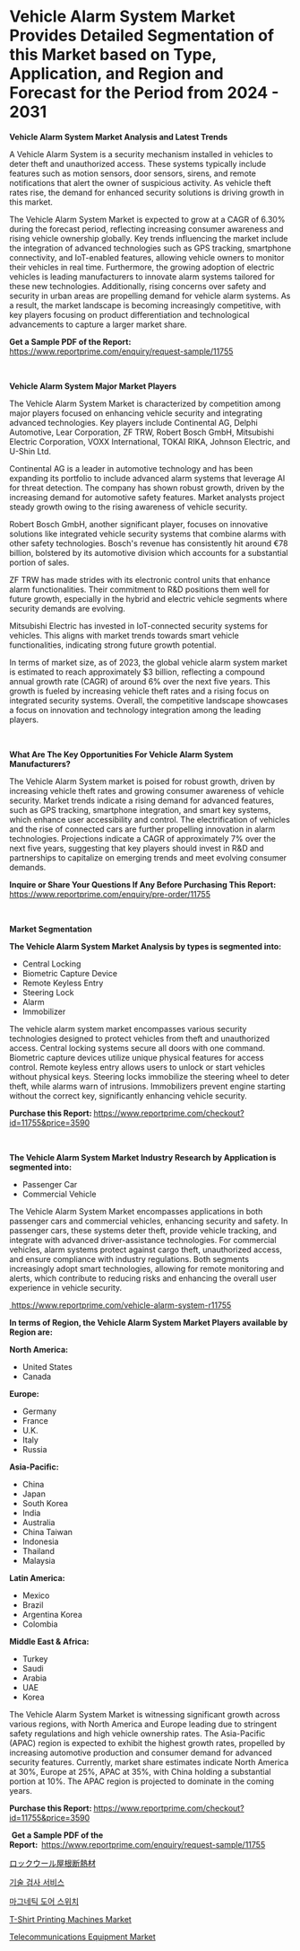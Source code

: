 <p><h1>Vehicle Alarm System Market Provides Detailed Segmentation of this Market based on Type, Application, and Region and Forecast for the Period from 2024 - 2031</h1></p><p><strong>Vehicle Alarm System Market Analysis and Latest Trends</strong></p>
<p><p>A Vehicle Alarm System is a security mechanism installed in vehicles to deter theft and unauthorized access. These systems typically include features such as motion sensors, door sensors, sirens, and remote notifications that alert the owner of suspicious activity. As vehicle theft rates rise, the demand for enhanced security solutions is driving growth in this market. </p><p>The Vehicle Alarm System Market is expected to grow at a CAGR of 6.30% during the forecast period, reflecting increasing consumer awareness and rising vehicle ownership globally. Key trends influencing the market include the integration of advanced technologies such as GPS tracking, smartphone connectivity, and IoT-enabled features, allowing vehicle owners to monitor their vehicles in real time. Furthermore, the growing adoption of electric vehicles is leading manufacturers to innovate alarm systems tailored for these new technologies. Additionally, rising concerns over safety and security in urban areas are propelling demand for vehicle alarm systems. As a result, the market landscape is becoming increasingly competitive, with key players focusing on product differentiation and technological advancements to capture a larger market share.</p></p>
<p><strong>Get a Sample PDF of the Report:&nbsp;</strong> <a href="https://www.reportprime.com/enquiry/request-sample/11755">https://www.reportprime.com/enquiry/request-sample/11755</a></p>
<p>&nbsp;</p>
<p><strong>Vehicle Alarm System Major Market Players</strong></p>
<p><p>The Vehicle Alarm System Market is characterized by competition among major players focused on enhancing vehicle security and integrating advanced technologies. Key players include Continental AG, Delphi Automotive, Lear Corporation, ZF TRW, Robert Bosch GmbH, Mitsubishi Electric Corporation, VOXX International, TOKAI RIKA, Johnson Electric, and U-Shin Ltd.</p><p>Continental AG is a leader in automotive technology and has been expanding its portfolio to include advanced alarm systems that leverage AI for threat detection. The company has shown robust growth, driven by the increasing demand for automotive safety features. Market analysts project steady growth owing to the rising awareness of vehicle security.</p><p>Robert Bosch GmbH, another significant player, focuses on innovative solutions like integrated vehicle security systems that combine alarms with other safety technologies. Bosch's revenue has consistently hit around €78 billion, bolstered by its automotive division which accounts for a substantial portion of sales.</p><p>ZF TRW has made strides with its electronic control units that enhance alarm functionalities. Their commitment to R&D positions them well for future growth, especially in the hybrid and electric vehicle segments where security demands are evolving.</p><p>Mitsubishi Electric has invested in IoT-connected security systems for vehicles. This aligns with market trends towards smart vehicle functionalities, indicating strong future growth potential.</p><p>In terms of market size, as of 2023, the global vehicle alarm system market is estimated to reach approximately $3 billion, reflecting a compound annual growth rate (CAGR) of around 6% over the next five years. This growth is fueled by increasing vehicle theft rates and a rising focus on integrated security systems. Overall, the competitive landscape showcases a focus on innovation and technology integration among the leading players.</p></p>
<p>&nbsp;</p>
<p><strong>What Are The Key Opportunities For Vehicle Alarm System Manufacturers?</strong></p>
<p><p>The Vehicle Alarm System market is poised for robust growth, driven by increasing vehicle theft rates and growing consumer awareness of vehicle security. Market trends indicate a rising demand for advanced features, such as GPS tracking, smartphone integration, and smart key systems, which enhance user accessibility and control. The electrification of vehicles and the rise of connected cars are further propelling innovation in alarm technologies. Projections indicate a CAGR of approximately 7% over the next five years, suggesting that key players should invest in R&D and partnerships to capitalize on emerging trends and meet evolving consumer demands.</p></p>
<p><strong>Inquire or Share Your Questions If Any Before Purchasing This Report:</strong> <a href="https://www.reportprime.com/enquiry/pre-order/11755">https://www.reportprime.com/enquiry/pre-order/11755</a></p>
<p>&nbsp;</p>
<p><strong>Market Segmentation</strong></p>
<p><strong>The Vehicle Alarm System Market Analysis by types is segmented into:</strong></p>
<p><ul><li>Central Locking</li><li>Biometric Capture Device</li><li>Remote Keyless Entry</li><li>Steering Lock</li><li>Alarm</li><li>Immobilizer</li></ul></p>
<p><p>The vehicle alarm system market encompasses various security technologies designed to protect vehicles from theft and unauthorized access. Central locking systems secure all doors with one command. Biometric capture devices utilize unique physical features for access control. Remote keyless entry allows users to unlock or start vehicles without physical keys. Steering locks immobilize the steering wheel to deter theft, while alarms warn of intrusions. Immobilizers prevent engine starting without the correct key, significantly enhancing vehicle security.</p></p>
<p><strong>Purchase this Report:&nbsp;</strong><a href="https://www.reportprime.com/checkout?id=11755&price=3590">https://www.reportprime.com/checkout?id=11755&price=3590</a></p>
<p>&nbsp;</p>
<p><strong>The Vehicle Alarm System Market Industry Research by Application is segmented into:</strong></p>
<p><ul><li>Passenger Car</li><li>Commercial Vehicle</li></ul></p>
<p><p>The Vehicle Alarm System Market encompasses applications in both passenger cars and commercial vehicles, enhancing security and safety. In passenger cars, these systems deter theft, provide vehicle tracking, and integrate with advanced driver-assistance technologies. For commercial vehicles, alarm systems protect against cargo theft, unauthorized access, and ensure compliance with industry regulations. Both segments increasingly adopt smart technologies, allowing for remote monitoring and alerts, which contribute to reducing risks and enhancing the overall user experience in vehicle security.</p></p>
<p><a href="https://www.reportprime.com/vehicle-alarm-system-r11755">&nbsp;https://www.reportprime.com/vehicle-alarm-system-r11755</a></p>
<p><strong>In terms of Region, the Vehicle Alarm System Market Players available by Region are:</strong></p>
<p>
    <p> <strong> North America: </strong>
        <ul>
            <li>United States</li>
            <li>Canada</li>
        </ul>
        </p> 
    <p> <strong> Europe: </strong>
        <ul>
            <li>Germany</li>
            <li>France</li>
            <li>U.K.</li>
            <li>Italy</li>
            <li>Russia</li>
        </ul>
        </p> 
    <p> <strong> Asia-Pacific: </strong>
        <ul>
            <li>China</li>
            <li>Japan</li>
            <li>South Korea</li>
            <li>India</li>
            <li>Australia</li>
            <li>China Taiwan</li>
            <li>Indonesia</li>
            <li>Thailand</li>
            <li>Malaysia</li>
        </ul>
        </p> 
    <p> <strong> Latin America: </strong>
        <ul>
            <li>Mexico</li>
            <li>Brazil</li>
            <li>Argentina Korea</li>
            <li>Colombia</li>
        </ul>
        </p> 
    <p> <strong> Middle East & Africa: </strong>
        <ul>
            <li>Turkey</li>
            <li>Saudi</li>
            <li>Arabia</li>
            <li>UAE</li>
            <li>Korea</li>
        </ul>
    </p>
    </p>
<p><p>The Vehicle Alarm System Market is witnessing significant growth across various regions, with North America and Europe leading due to stringent safety regulations and high vehicle ownership rates. The Asia-Pacific (APAC) region is expected to exhibit the highest growth rates, propelled by increasing automotive production and consumer demand for advanced security features. Currently, market share estimates indicate North America at 30%, Europe at 25%, APAC at 35%, with China holding a substantial portion at 10%. The APAC region is projected to dominate in the coming years.</p></p>
<p><strong>Purchase this Report: </strong><a href="https://www.reportprime.com/checkout?id=11755&price=3590">https://www.reportprime.com/checkout?id=11755&price=3590</a></p>
<p>&nbsp;<strong>Get a Sample PDF of the Report:&nbsp;&nbsp;</strong><a href="https://www.reportprime.com/enquiry/request-sample/11755">https://www.reportprime.com/enquiry/request-sample/11755</a></p>
<p><strong></strong></p>
<p><p><a href="https://medium.com/@stellaca2cz/2024%E5%B9%B4%E3%81%8B%E3%82%892031%E5%B9%B4%E3%81%AB%E3%81%8B%E3%81%91%E3%81%A6%E3%81%AE%E3%82%B0%E3%83%AD%E3%83%BC%E3%83%90%E3%83%AB%E3%83%AD%E3%83%83%E3%82%AF%E3%82%A6%E3%83%BC%E3%83%AB%E5%B1%8B%E6%A0%B9%E6%96%AD%E7%86%B1%E6%9D%90%E5%B8%82%E5%A0%B4%E3%81%AE%E3%83%88%E3%83%AC%E3%83%B3%E3%83%89%E3%81%8B%E3%82%89%E6%88%A6%E7%95%A5%E3%81%B8%E3%81%AE%E3%83%8A%E3%83%93%E3%82%B2%E3%83%BC%E3%82%B7%E3%83%A7%E3%83%B3-106cdca24e54">ロックウール屋根断熱材</a></p><p><a href="https://medium.com/@percymckty3ytenzie89676/%EA%B8%B0%EC%88%A0-%EA%B2%80%EC%82%AC-%EC%84%9C%EB%B9%84%EC%8A%A4-%EC%8B%9C%EC%9E%A5-%EA%B0%9C%EC%9A%94-2024%EB%85%84%EB%B6%80%ED%84%B0-2031%EB%85%84%EA%B9%8C%EC%A7%80%EC%9D%98-%EA%B8%80%EB%A1%9C%EB%B2%8C-%EC%8B%9C%EC%9E%A5-%EB%8F%99%ED%96%A5-%EB%B0%8F-%ED%96%A5%ED%9B%84-%EC%A0%84%EB%A7%9D-73670cb5b264">기술 검사 서비스</a></p><p><a href="https://medium.com/@percymckty3ytenzie89676/%ED%98%81%EC%8B%A0%EC%9D%98-%EB%AF%B8%EB%9E%98-%EA%B8%80%EB%A1%9C%EB%B2%8C-%EB%A7%A4%EA%B7%B8%EB%84%A4%ED%8B%B1-%EB%8F%84%EC%96%B4-%EC%8A%A4%EC%9C%84%EC%B9%98-%EC%8B%9C%EC%9E%A5-%EC%84%B1%EC%9E%A5%EA%B3%BC-%EA%B8%B0%ED%9A%8C-2024-2031-bc2ba0221f46">마그네틱 도어 스위치</a></p><p><a href="https://issuu.com/reportprime-2/docs/t-shirt-printing-machines-market-si_dc6b4291bb7fd9">T-Shirt Printing Machines Market</a></p><p><a href="https://medium.com/@scottroberts2661/telecommunications-equipment-market-global-market-insights-and-sales-trends-2024-to-2031-b773befd6248">Telecommunications Equipment Market</a></p></p>